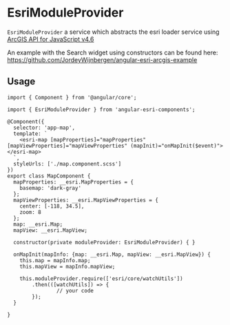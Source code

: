 # EsriModuleProvider

`EsriModuleProvider`  a service which abstracts the esri loader service using [ArcGIS API for JavaScript v4.6](https://developers.arcgis.com/javascript/)

An example with the Search widget using constructors can be found here:
https://github.com/JordeyWijnbergen/angular-esri-arcgis-example


## Usage

```
import { Component } from '@angular/core';

import { EsriModuleProvider } from 'angular-esri-components';

@Component({
  selector: 'app-map',
  template: `
    <esri-map [mapProperties]="mapProperties" [mapViewProperties]="mapViewProperties" (mapInit)="onMapInit($event)"></esri-map>
  `,
  styleUrls: ['./map.component.scss']
})
export class MapComponent {
  mapProperties: __esri.MapProperties = {
    basemap: 'dark-gray'
  };
  mapViewProperties: __esri.MapViewProperties = {
    center: [-118, 34.5],
    zoom: 8
  };
  map: __esri.Map;
  mapView: __esri.MapView;

  constructor(private moduleProvider: EsriModuleProvider) { }

  onMapInit(mapInfo: {map: __esri.Map, mapView: __esri.MapView}) {
    this.map = mapInfo.map;
    this.mapView = mapInfo.mapView;
    
    this.moduleProvider.require(['esri/core/watchUtils'])
        .then(([watchUtils]) => {
                // your code
        });
  }

}
```
